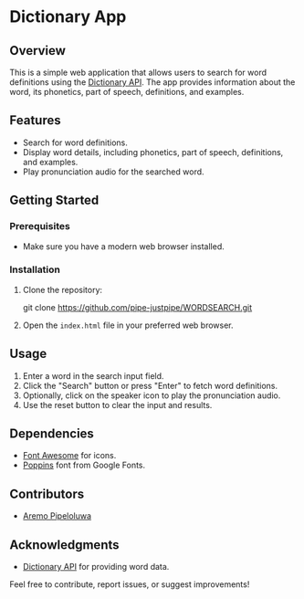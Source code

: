 # Dictionary App

## Overview

This is a simple web application that allows users to search for word definitions using the [Dictionary API](https://dictionaryapi.dev/). The app provides information about the word, its phonetics, part of speech, definitions, and examples.

## Features

- Search for word definitions.
- Display word details, including phonetics, part of speech, definitions, and examples.
- Play pronunciation audio for the searched word.

## Getting Started

### Prerequisites

- Make sure you have a modern web browser installed.

### Installation

1. Clone the repository:

   git clone https://github.com/pipe-justpipe/WORDSEARCH.git


2. Open the `index.html` file in your preferred web browser.

## Usage

1. Enter a word in the search input field.
2. Click the "Search" button or press "Enter" to fetch word definitions.
3. Optionally, click on the speaker icon to play the pronunciation audio.
4. Use the reset button to clear the input and results.

## Dependencies

- [Font Awesome](https://fontawesome.com/) for icons.
- [Poppins](https://fonts.google.com/specimen/Poppins) font from Google Fonts.

## Contributors

- [Aremo Pipeloluwa](https://github.com/your-username)

## Acknowledgments

- [Dictionary API](https://dictionaryapi.dev/) for providing word data.

Feel free to contribute, report issues, or suggest improvements!
